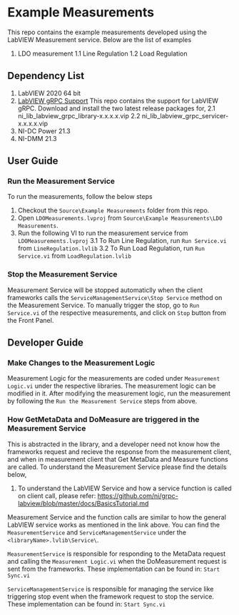 # Example Measurements

This repo contains the example measurements developed using the LabVIEW Measurement service. Below are the list of examples
1. LDO measurement
1.1 Line Regulation
1.2 Load Regulation

## Dependency List
1. LabVIEW 2020 64 bit
2. [LabVIEW gRPC Support](https://github.com/ni/grpc-labview/releases)
This repo contains the support for LabVIEW gRPC. Download and install the two latest release packages for,
2.1 ni_lib_labview_grpc_library-x.x.x.x.vip
2.2 ni_lib_labview_grpc_servicer-x.x.x.x.vip
3. NI-DC Power 21.3
4. NI-DMM 21.3

## User Guide

### Run the Measurement Service

To run the measurements, follow the below steps
1. Checkout the `Source\Example Measurements` folder from this repo.
2. Open `LDOMeasurements.lvproj` from `Source\Example Measurements\LDO Measurements`.
3. Run the following VI to run the measurement service from `LDOMeasurements.lvproj`
3.1 To Run Line Regulation, run `Run Service.vi` from `LineRegulation.lvlib`
3.2 To Run Load Regulation, run `Run Service.vi` from `LoadRegulation.lvlib`

### Stop the Measurement Service

Measurement Service will be stopped automaticlly when the client frameworks calls the `ServiceManagementService\Stop Service` method on the Measurement Service. To manually trigger the stop, go to `Run Service.vi` of the respective measurements, and click on `Stop` button from the Front Panel.

## Developer Guide

### Make Changes to the Measurement Logic

Measurement Logic for the measurements are coded under `Measurement Logic.vi` under the respective libraries. The measurement logic can be modified in it. After modifying the measurement logic, run the measurement by following the `Run the Measurement Service` steps from above.

### How GetMetaData and DoMeasure are triggered in the Measurement Service

This is abstracted in the library, and a developer need not know how the frameworks request and recieve the response from the measurement client, and when in measurement client that Get MetaData and Measure functions are called. To understand the Measurement Service please find the details below,

1. To understand the LabVIEW Service and how a service function is called on client call, please refer: https://github.com/ni/grpc-labview/blob/master/docs/BasicsTutorial.md

Measurement Service and the function calls are similar to how the general LabVIEW service works as mentioned in the link above. You can find the `MeasurementService` and `ServiceManagementService` under the `<libraryName>.lvlib\Service\`. 

`MeasurementService` is responsible for responding to the MetaData request and calling the `Measurement Logic.vi` when the DoMeasurement request is sent from the frameworks. These implementation can be found in: `Start Sync.vi`

`ServiceManagementService` is responsible for managing the service like triggering stop event when the framework request to stop the service. These implementation can be found in: `Start Sync.vi`
